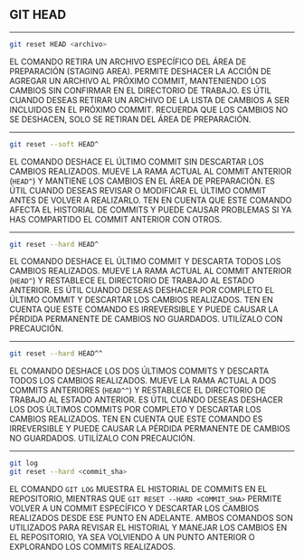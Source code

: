 ## GIT HEAD

___
```bash
git reset HEAD <archivo>
```
EL COMANDO RETIRA UN ARCHIVO ESPECÍFICO DEL ÁREA DE PREPARACIÓN (STAGING AREA). PERMITE DESHACER LA ACCIÓN DE AGREGAR UN ARCHIVO AL PRÓXIMO COMMIT, MANTENIENDO LOS CAMBIOS SIN CONFIRMAR EN EL DIRECTORIO DE TRABAJO. ES ÚTIL CUANDO DESEAS RETIRAR UN ARCHIVO DE LA LISTA DE CAMBIOS A SER INCLUIDOS EN EL PRÓXIMO COMMIT. RECUERDA QUE LOS CAMBIOS NO SE DESHACEN, SOLO SE RETIRAN DEL ÁREA DE PREPARACIÓN.

___
```bash
git reset --soft HEAD^
```
EL COMANDO DESHACE EL ÚLTIMO COMMIT SIN DESCARTAR LOS CAMBIOS REALIZADOS. MUEVE LA RAMA ACTUAL AL COMMIT ANTERIOR (`HEAD^`) Y MANTIENE LOS CAMBIOS EN EL ÁREA DE PREPARACIÓN. ES ÚTIL CUANDO DESEAS REVISAR O MODIFICAR EL ÚLTIMO COMMIT ANTES DE VOLVER A REALIZARLO. TEN EN CUENTA QUE ESTE COMANDO AFECTA EL HISTORIAL DE COMMITS Y PUEDE CAUSAR PROBLEMAS SI YA HAS COMPARTIDO EL COMMIT ANTERIOR CON OTROS.

___
```bash
git reset --hard HEAD^
```
EL COMANDO DESHACE EL ÚLTIMO COMMIT Y DESCARTA TODOS LOS CAMBIOS REALIZADOS. MUEVE LA RAMA ACTUAL AL COMMIT ANTERIOR (`HEAD^`) Y RESTABLECE EL DIRECTORIO DE TRABAJO AL ESTADO ANTERIOR. ES ÚTIL CUANDO DESEAS DESHACER POR COMPLETO EL ÚLTIMO COMMIT Y DESCARTAR LOS CAMBIOS REALIZADOS. TEN EN CUENTA QUE ESTE COMANDO ES IRREVERSIBLE Y PUEDE CAUSAR LA PÉRDIDA PERMANENTE DE CAMBIOS NO GUARDADOS. UTILÍZALO CON PRECAUCIÓN.

___
```bash
git reset --hard HEAD^^
```
EL COMANDO DESHACE LOS DOS ÚLTIMOS COMMITS Y DESCARTA TODOS LOS CAMBIOS REALIZADOS. MUEVE LA RAMA ACTUAL A DOS COMMITS ANTERIORES (`HEAD^^`) Y RESTABLECE EL DIRECTORIO DE TRABAJO AL ESTADO ANTERIOR. ES ÚTIL CUANDO DESEAS DESHACER LOS DOS ÚLTIMOS COMMITS POR COMPLETO Y DESCARTAR LOS CAMBIOS REALIZADOS. TEN EN CUENTA QUE ESTE COMANDO ES IRREVERSIBLE Y PUEDE CAUSAR LA PÉRDIDA PERMANENTE DE CAMBIOS NO GUARDADOS. UTILÍZALO CON PRECAUCIÓN.

___
```bash
git log
git reset --hard <commit_sha>
```
EL COMANDO `GIT LOG` MUESTRA EL HISTORIAL DE COMMITS EN EL REPOSITORIO, MIENTRAS QUE `GIT RESET --HARD <COMMIT_SHA>` PERMITE VOLVER A UN COMMIT ESPECÍFICO Y DESCARTAR LOS CAMBIOS REALIZADOS DESDE ESE PUNTO EN ADELANTE. AMBOS COMANDOS SON UTILIZADOS PARA REVISAR EL HISTORIAL Y MANEJAR LOS CAMBIOS EN EL REPOSITORIO, YA SEA VOLVIENDO A UN PUNTO ANTERIOR O EXPLORANDO LOS COMMITS REALIZADOS.